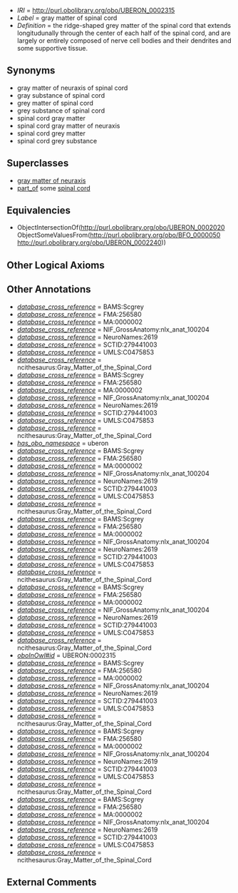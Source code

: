  * *IRI* = http://purl.obolibrary.org/obo/UBERON_0002315
 * *Label* = gray matter of spinal cord
 * *Definition* = the ridge-shaped grey matter of the spinal cord that extends longitudunally through the center of each half of the spinal cord, and are largely or entirely composed of nerve cell bodies and their dendrites and some supportive tissue.

## Synonyms

 * gray matter of neuraxis of spinal cord
 * gray substance of spinal cord
 * grey matter of spinal cord
 * grey substance of spinal cord
 * spinal cord gray matter
 * spinal cord gray matter of neuraxis
 * spinal cord grey matter
 * spinal cord grey substance

## Superclasses

 * [gray matter of neuraxis](../../UBERON/20/UBERON_0002020.md)
 * [part_of](../../BFO/50/BFO_0000050.md) some [spinal cord](../../UBERON/40/UBERON_0002240.md)

## Equivalencies

 * ObjectIntersectionOf(<http://purl.obolibrary.org/obo/UBERON_0002020> ObjectSomeValuesFrom(<http://purl.obolibrary.org/obo/BFO_0000050> <http://purl.obolibrary.org/obo/UBERON_0002240>))

## Other Logical Axioms


## Other Annotations

 * *[database_cross_reference](../../ef/oboInOwl#hasDbXref.md)* = BAMS:Scgrey
 * *[database_cross_reference](../../ef/oboInOwl#hasDbXref.md)* = FMA:256580
 * *[database_cross_reference](../../ef/oboInOwl#hasDbXref.md)* = MA:0000002
 * *[database_cross_reference](../../ef/oboInOwl#hasDbXref.md)* = NIF_GrossAnatomy:nlx_anat_100204
 * *[database_cross_reference](../../ef/oboInOwl#hasDbXref.md)* = NeuroNames:2619
 * *[database_cross_reference](../../ef/oboInOwl#hasDbXref.md)* = SCTID:279441003
 * *[database_cross_reference](../../ef/oboInOwl#hasDbXref.md)* = UMLS:C0475853
 * *[database_cross_reference](../../ef/oboInOwl#hasDbXref.md)* = ncithesaurus:Gray_Matter_of_the_Spinal_Cord
 * *[database_cross_reference](../../ef/oboInOwl#hasDbXref.md)* = BAMS:Scgrey
 * *[database_cross_reference](../../ef/oboInOwl#hasDbXref.md)* = FMA:256580
 * *[database_cross_reference](../../ef/oboInOwl#hasDbXref.md)* = MA:0000002
 * *[database_cross_reference](../../ef/oboInOwl#hasDbXref.md)* = NIF_GrossAnatomy:nlx_anat_100204
 * *[database_cross_reference](../../ef/oboInOwl#hasDbXref.md)* = NeuroNames:2619
 * *[database_cross_reference](../../ef/oboInOwl#hasDbXref.md)* = SCTID:279441003
 * *[database_cross_reference](../../ef/oboInOwl#hasDbXref.md)* = UMLS:C0475853
 * *[database_cross_reference](../../ef/oboInOwl#hasDbXref.md)* = ncithesaurus:Gray_Matter_of_the_Spinal_Cord
 * *[has_obo_namespace](../../ce/oboInOwl#hasOBONamespace.md)* = uberon
 * *[database_cross_reference](../../ef/oboInOwl#hasDbXref.md)* = BAMS:Scgrey
 * *[database_cross_reference](../../ef/oboInOwl#hasDbXref.md)* = FMA:256580
 * *[database_cross_reference](../../ef/oboInOwl#hasDbXref.md)* = MA:0000002
 * *[database_cross_reference](../../ef/oboInOwl#hasDbXref.md)* = NIF_GrossAnatomy:nlx_anat_100204
 * *[database_cross_reference](../../ef/oboInOwl#hasDbXref.md)* = NeuroNames:2619
 * *[database_cross_reference](../../ef/oboInOwl#hasDbXref.md)* = SCTID:279441003
 * *[database_cross_reference](../../ef/oboInOwl#hasDbXref.md)* = UMLS:C0475853
 * *[database_cross_reference](../../ef/oboInOwl#hasDbXref.md)* = ncithesaurus:Gray_Matter_of_the_Spinal_Cord
 * *[database_cross_reference](../../ef/oboInOwl#hasDbXref.md)* = BAMS:Scgrey
 * *[database_cross_reference](../../ef/oboInOwl#hasDbXref.md)* = FMA:256580
 * *[database_cross_reference](../../ef/oboInOwl#hasDbXref.md)* = MA:0000002
 * *[database_cross_reference](../../ef/oboInOwl#hasDbXref.md)* = NIF_GrossAnatomy:nlx_anat_100204
 * *[database_cross_reference](../../ef/oboInOwl#hasDbXref.md)* = NeuroNames:2619
 * *[database_cross_reference](../../ef/oboInOwl#hasDbXref.md)* = SCTID:279441003
 * *[database_cross_reference](../../ef/oboInOwl#hasDbXref.md)* = UMLS:C0475853
 * *[database_cross_reference](../../ef/oboInOwl#hasDbXref.md)* = ncithesaurus:Gray_Matter_of_the_Spinal_Cord
 * *[database_cross_reference](../../ef/oboInOwl#hasDbXref.md)* = BAMS:Scgrey
 * *[database_cross_reference](../../ef/oboInOwl#hasDbXref.md)* = FMA:256580
 * *[database_cross_reference](../../ef/oboInOwl#hasDbXref.md)* = MA:0000002
 * *[database_cross_reference](../../ef/oboInOwl#hasDbXref.md)* = NIF_GrossAnatomy:nlx_anat_100204
 * *[database_cross_reference](../../ef/oboInOwl#hasDbXref.md)* = NeuroNames:2619
 * *[database_cross_reference](../../ef/oboInOwl#hasDbXref.md)* = SCTID:279441003
 * *[database_cross_reference](../../ef/oboInOwl#hasDbXref.md)* = UMLS:C0475853
 * *[database_cross_reference](../../ef/oboInOwl#hasDbXref.md)* = ncithesaurus:Gray_Matter_of_the_Spinal_Cord
 * *[oboInOwl#id](../../id/oboInOwl#id.md)* = UBERON:0002315
 * *[database_cross_reference](../../ef/oboInOwl#hasDbXref.md)* = BAMS:Scgrey
 * *[database_cross_reference](../../ef/oboInOwl#hasDbXref.md)* = FMA:256580
 * *[database_cross_reference](../../ef/oboInOwl#hasDbXref.md)* = MA:0000002
 * *[database_cross_reference](../../ef/oboInOwl#hasDbXref.md)* = NIF_GrossAnatomy:nlx_anat_100204
 * *[database_cross_reference](../../ef/oboInOwl#hasDbXref.md)* = NeuroNames:2619
 * *[database_cross_reference](../../ef/oboInOwl#hasDbXref.md)* = SCTID:279441003
 * *[database_cross_reference](../../ef/oboInOwl#hasDbXref.md)* = UMLS:C0475853
 * *[database_cross_reference](../../ef/oboInOwl#hasDbXref.md)* = ncithesaurus:Gray_Matter_of_the_Spinal_Cord
 * *[database_cross_reference](../../ef/oboInOwl#hasDbXref.md)* = BAMS:Scgrey
 * *[database_cross_reference](../../ef/oboInOwl#hasDbXref.md)* = FMA:256580
 * *[database_cross_reference](../../ef/oboInOwl#hasDbXref.md)* = MA:0000002
 * *[database_cross_reference](../../ef/oboInOwl#hasDbXref.md)* = NIF_GrossAnatomy:nlx_anat_100204
 * *[database_cross_reference](../../ef/oboInOwl#hasDbXref.md)* = NeuroNames:2619
 * *[database_cross_reference](../../ef/oboInOwl#hasDbXref.md)* = SCTID:279441003
 * *[database_cross_reference](../../ef/oboInOwl#hasDbXref.md)* = UMLS:C0475853
 * *[database_cross_reference](../../ef/oboInOwl#hasDbXref.md)* = ncithesaurus:Gray_Matter_of_the_Spinal_Cord
 * *[database_cross_reference](../../ef/oboInOwl#hasDbXref.md)* = BAMS:Scgrey
 * *[database_cross_reference](../../ef/oboInOwl#hasDbXref.md)* = FMA:256580
 * *[database_cross_reference](../../ef/oboInOwl#hasDbXref.md)* = MA:0000002
 * *[database_cross_reference](../../ef/oboInOwl#hasDbXref.md)* = NIF_GrossAnatomy:nlx_anat_100204
 * *[database_cross_reference](../../ef/oboInOwl#hasDbXref.md)* = NeuroNames:2619
 * *[database_cross_reference](../../ef/oboInOwl#hasDbXref.md)* = SCTID:279441003
 * *[database_cross_reference](../../ef/oboInOwl#hasDbXref.md)* = UMLS:C0475853
 * *[database_cross_reference](../../ef/oboInOwl#hasDbXref.md)* = ncithesaurus:Gray_Matter_of_the_Spinal_Cord

## External Comments

